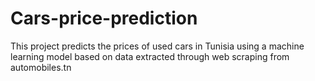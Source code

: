# Cars-price-prediction
This project predicts the prices of used cars in Tunisia using a machine learning model based on data extracted through web scraping from automobiles.tn
